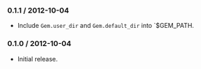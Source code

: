 ### 0.1.1 / 2012-10-04

* Include `Gem.user_dir` and `Gem.default_dir` into `$GEM_PATH.

### 0.1.0 / 2012-10-04

* Initial release.

